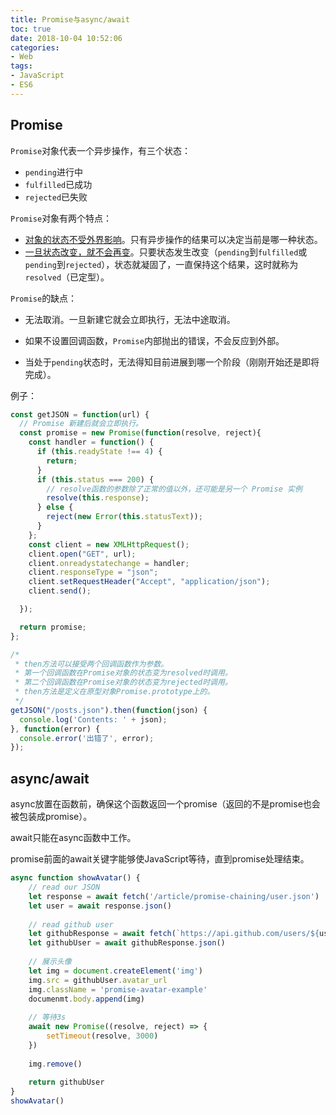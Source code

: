 ```yaml
---
title: Promise与async/await
toc: true
date: 2018-10-04 10:52:06
categories:
- Web
tags:
- JavaScript
- ES6
---
```


## Promise

`Promise`对象代表一个异步操作，有三个状态：

- `pending`进行中
- `fulfilled`已成功
- `rejected`已失败

`Promise`对象有两个特点：

- <u>对象的状态不受外界影响</u>。只有异步操作的结果可以决定当前是哪一种状态。
- <u>一旦状态改变，就不会再变</u>。只要状态发生改变（`pending`到`fulfilled`或`pending`到`rejected`），状态就凝固了，一直保持这个结果，这时就称为 `resolved`（已定型）。

`Promise`的缺点：

- 无法取消。一旦新建它就会立即执行，无法中途取消。
- 如果不设置回调函数，`Promise`内部抛出的错误，不会反应到外部。

- 当处于`pending`状态时，无法得知目前进展到哪一个阶段（刚刚开始还是即将完成）。

例子：

```javascript
const getJSON = function(url) {
  // Promise 新建后就会立即执行。
  const promise = new Promise(function(resolve, reject){
    const handler = function() {
      if (this.readyState !== 4) {
        return;
      }
      if (this.status === 200) {
        // resolve函数的参数除了正常的值以外，还可能是另一个 Promise 实例
        resolve(this.response);
      } else {
        reject(new Error(this.statusText));
      }
    };
    const client = new XMLHttpRequest();
    client.open("GET", url);
    client.onreadystatechange = handler;
    client.responseType = "json";
    client.setRequestHeader("Accept", "application/json");
    client.send();

  });

  return promise;
};

/*
 * then方法可以接受两个回调函数作为参数。 
 * 第一个回调函数在Promise对象的状态变为resolved时调用。
 * 第二个回调函数在Promise对象的状态变为rejected时调用。
 * then方法是定义在原型对象Promise.prototype上的。
 */
getJSON("/posts.json").then(function(json) {
  console.log('Contents: ' + json);
}, function(error) {
  console.error('出错了', error);
});
```

## async/await

async放置在函数前，确保这个函数返回一个promise（返回的不是promise也会被包装成promise）。

await只能在async函数中工作。

promise前面的await关键字能够使JavaScript等待，直到promise处理结束。

```js
async function showAvatar() {
    // read our JSON
    let response = await fetch('/article/promise-chaining/user.json')
    let user = await response.json()
    
    // read github user
    let githubResponse = await fetch(`https://api.github.com/users/${user.name}`)
    let githubUser = await githubResponse.json()
    
    // 展示头像
    let img = document.createElement('img')
    img.src = githubUser.avatar_url
    img.className = 'promise-avatar-example'
    documenmt.body.append(img)
    
    // 等待3s
    await new Promise((resolve, reject) => {
        setTimeout(resolve, 3000)
    })
    
    img.remove()
    
    return githubUser
}
showAvatar()
```

